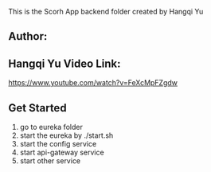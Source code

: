 This is the Scorh App backend folder created by Hangqi Yu

Author:
---
  Hangqi Yu
Video Link:
---
  https://www.youtube.com/watch?v=FeXcMpFZgdw
  
Get Started
--
1. go to eureka folder
2. start the eureka by ./start.sh
3. start the config service
4. start api-gateway service
5. start other service
